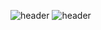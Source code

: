 ![header](https://capsule-render.vercel.app/api?type=waving)
![header](https://capsule-render.vercel.app/api?color=auto)
